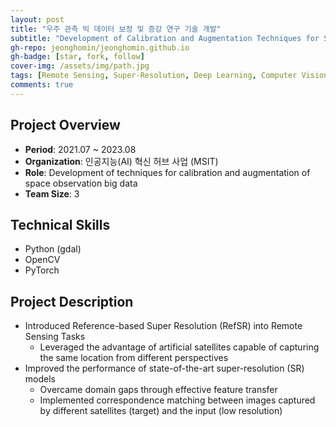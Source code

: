 ```yaml
---
layout: post
title: "우주 관측 빅 데이터 보정 및 증강 연구 기술 개발"
subtitle: "Development of Calibration and Augmentation Techniques for Space Observation Big Data"
gh-repo: jeonghomin/jeonghomin.github.io
gh-badge: [star, fork, follow]
cover-img: /assets/img/path.jpg
tags: [Remote Sensing, Super-Resolution, Deep Learning, Computer Vision, AI]
comments: true
---
```


## Project Overview
- **Period**: 2021.07 ~ 2023.08
- **Organization**: 인공지능(AI) 혁신 허브 사업 (MSIT)
- **Role**: Development of techniques for calibration and augmentation of space observation big data
- **Team Size**: 3

## Technical Skills
- Python (gdal)
- OpenCV
- PyTorch

## Project Description
- Introduced Reference-based Super Resolution (RefSR) into Remote Sensing Tasks
  - Leveraged the advantage of artificial satellites capable of capturing the same location from different perspectives
- Improved the performance of state-of-the-art super-resolution (SR) models
  - Overcame domain gaps through effective feature transfer
  - Implemented correspondence matching between images captured by different satellites (target) and the input (low resolution) 